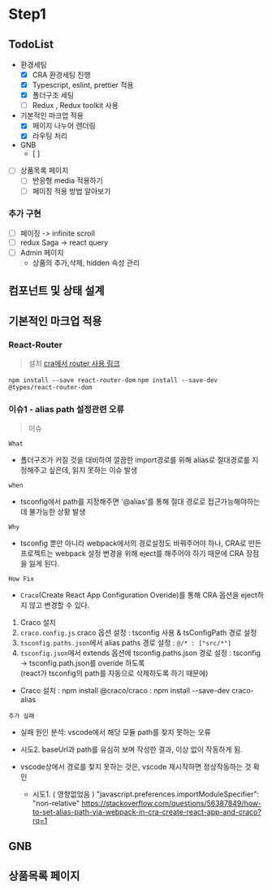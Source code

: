 # Step1

## TodoList

- 환경세팅
  - [x] CRA 환경세팅 진행
  - [x] Typescript, eslint, prettier 적용
  - [x] 폴더구조 세팅
  - [ ] Redux , Redux toolkit 사용
- 기본적인 마크업 적용
  - [x] 페이지 나누어 렌더링
  - [x] 라우팅 처리
- GNB
  - [ ]
- [ ] 상품목록 페이지
  - [ ] 반응형 media 적용하기
  - [ ] 페이징 적용 방법 알아보기

### 추가 구현

- [ ] 페이징 -> infinite scroll
- [ ] redux Saga -> react query
- [ ] Admin 페이지
  - 상품의 추가,삭제, hidden 속성 관리

## 컴포넌트 및 상태 설계

## 기본적인 마크업 적용

### React-Router

> 설치 [cra에서 router 사용 링크](https://dev-yakuza.posstree.com/ko/react/create-react-app/react-router/)

`npm install --save react-router-dom`
`npm install --save-dev @types/react-router-dom`

### 이슈1 - alias path 설정관련 오류

> 이슈

`What`

- 폴더구조가 커질 것을 대비하여 깔끔한 import경로를 위해 alias로 절대경로를 지정해주고 싶은데, 읽지 못하는 이슈 발생

`when`

- tsconfig에서 path를 지정해주면 '@alias'를 통해 절대 경로로 접근가능해야하는 데 불가능한 상황 발생

`Why`

- tsconfig 뿐만 아니라 webpack에서의 경로설정도 바꿔주어야 하나, CRA로 만든 프로젝트는 webpack 설정 변경을 위해 eject를 해주어야 하기 때문에 CRA 장점을 잃게 된다.

`How Fix`

- `Craco`(Create React App Configuration Overide)를 통해 CRA 옵션을 eject하지 않고 변경할 수 있다.

1. Craco 설치
2. `craco.config.js` craco 옵션 설정
   : tsconfig 사용 & tsConfigPath 경로 설정
3. `tsconfig.paths.json`에서 alias paths 경로 설정
   : `@/* : ["src/*"]`
4. `tsconfig.json`에서 extends 옵션에 tsconfig.paths.json 경로 설정
   : tsconfig -> tsconfig.path.json를 overide 하도록 <br>
   (react가 tsconfig의 path를 자동으로 삭제하도록 하기 때문에)

- Craco 설치
  : npm install @craco/craco
  : npm install --save-dev craco-alias

`추가 실패`

- 실패 원인 분석: vscode에서 해당 모듈 path를 찾지 못하는 오류
- 시도2.
  baseUrl과 path를 유심히 보며 작성한 결과, 이상 없이 작동하게 됨.

- vscode상에서 경로를 찾지 못하는 것은, vscode 재시작하면 정상작동하는 것 확인
  - 시도1. ( 영향없었음 )
    "javascript.preferences.importModuleSpecifier": "non-relative"
    https://stackoverflow.com/questions/56387849/how-to-set-alias-path-via-webpack-in-cra-create-react-app-and-craco?rq=1

## GNB

## 상품목록 페이지
